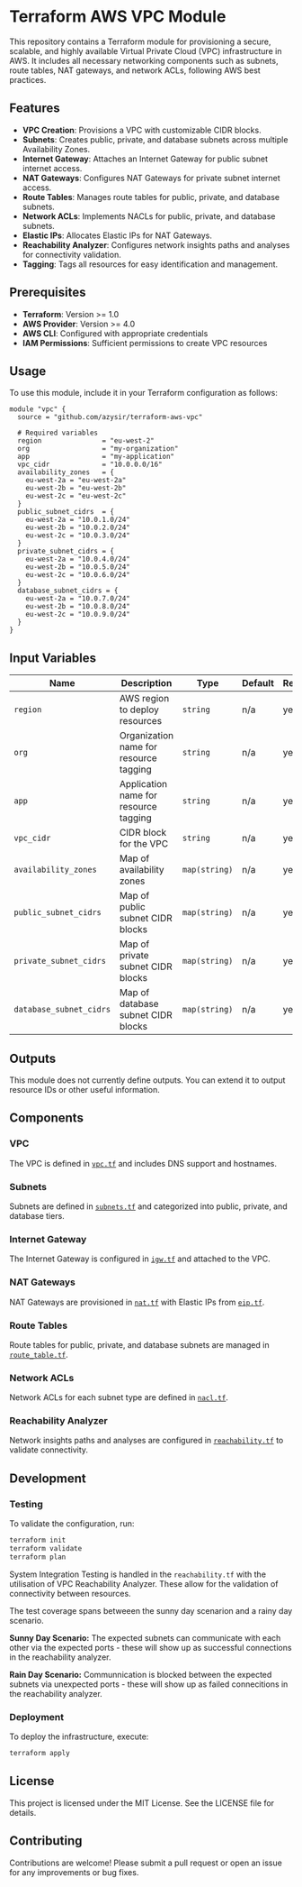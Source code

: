 # Terraform AWS VPC Module

This repository contains a Terraform module for provisioning a secure, scalable, and highly available Virtual Private Cloud (VPC) infrastructure in AWS. It includes all necessary networking components such as subnets, route tables, NAT gateways, and network ACLs, following AWS best practices.

## Features

- **VPC Creation**: Provisions a VPC with customizable CIDR blocks.
- **Subnets**: Creates public, private, and database subnets across multiple Availability Zones.
- **Internet Gateway**: Attaches an Internet Gateway for public subnet internet access.
- **NAT Gateways**: Configures NAT Gateways for private subnet internet access.
- **Route Tables**: Manages route tables for public, private, and database subnets.
- **Network ACLs**: Implements NACLs for public, private, and database subnets.
- **Elastic IPs**: Allocates Elastic IPs for NAT Gateways.
- **Reachability Analyzer**: Configures network insights paths and analyses for connectivity validation.
- **Tagging**: Tags all resources for easy identification and management.

## Prerequisites

- **Terraform**: Version >= 1.0
- **AWS Provider**: Version >= 4.0
- **AWS CLI**: Configured with appropriate credentials
- **IAM Permissions**: Sufficient permissions to create VPC resources

## Usage

To use this module, include it in your Terraform configuration as follows:

```hcl
module "vpc" {
  source = "github.com/azysir/terraform-aws-vpc"

  # Required variables
  region               = "eu-west-2"
  org                  = "my-organization"
  app                  = "my-application"
  vpc_cidr             = "10.0.0.0/16"
  availability_zones   = {
    eu-west-2a = "eu-west-2a"
    eu-west-2b = "eu-west-2b"
    eu-west-2c = "eu-west-2c"
  }
  public_subnet_cidrs  = {
    eu-west-2a = "10.0.1.0/24"
    eu-west-2b = "10.0.2.0/24"
    eu-west-2c = "10.0.3.0/24"
  }
  private_subnet_cidrs = {
    eu-west-2a = "10.0.4.0/24"
    eu-west-2b = "10.0.5.0/24"
    eu-west-2c = "10.0.6.0/24"
  }
  database_subnet_cidrs = {
    eu-west-2a = "10.0.7.0/24"
    eu-west-2b = "10.0.8.0/24"
    eu-west-2c = "10.0.9.0/24"
  }
}
```

## Input Variables

| Name                   | Description                                         | Type        | Default | Required |
|------------------------|-----------------------------------------------------|-------------|---------|----------|
| `region`           | AWS region to deploy resources                     | `string`    | n/a     | yes      |
| `org`                  | Organization name for resource tagging             | `string`    | n/a     | yes      |
| `app`                  | Application name for resource tagging              | `string`    | n/a     | yes      |
| `vpc_cidr`             | CIDR block for the VPC                             | `string`    | n/a     | yes      |
| `availability_zones`   | Map of availability zones                          | `map(string)` | n/a   | yes      |
| `public_subnet_cidrs`  | Map of public subnet CIDR blocks                   | `map(string)` | n/a   | yes      |
| `private_subnet_cidrs` | Map of private subnet CIDR blocks                  | `map(string)` | n/a   | yes      |
| `database_subnet_cidrs`| Map of database subnet CIDR blocks                 | `map(string)` | n/a   | yes      |

## Outputs

This module does not currently define outputs. You can extend it to output resource IDs or other useful information.

## Components

### VPC
The VPC is defined in [`vpc.tf`](vpc.tf) and includes DNS support and hostnames.

### Subnets
Subnets are defined in [`subnets.tf`](subnets.tf) and categorized into public, private, and database tiers.

### Internet Gateway
The Internet Gateway is configured in [`igw.tf`](igw.tf) and attached to the VPC.

### NAT Gateways
NAT Gateways are provisioned in [`nat.tf`](nat.tf) with Elastic IPs from [`eip.tf`](eip.tf).

### Route Tables
Route tables for public, private, and database subnets are managed in [`route_table.tf`](route_table.tf).

### Network ACLs
Network ACLs for each subnet type are defined in [`nacl.tf`](nacl.tf).

### Reachability Analyzer
Network insights paths and analyses are configured in [`reachability.tf`](reachability.tf) to validate connectivity.

## Development

### Testing
To validate the configuration, run:

```sh
terraform init
terraform validate
terraform plan
```

System Integration Testing is handled in the `reachability.tf` with the utilisation of VPC Reachability Analyzer. These allow for the validation of connectivity between resources.

The test coverage spans betweeen the sunny day scenarion and a rainy day scenario.

**Sunny Day Scenario:** The expected subnets can communicate with each other via the expected ports - these will show up as successful connections in the reachability analyzer.

**Rain Day Scenario:** Communnication is blocked between the expected subnets via unexpected ports - these will show up as failed connecitions in the reachability analyzer.

### Deployment
To deploy the infrastructure, execute:

```sh
terraform apply
```

## License

This project is licensed under the MIT License. See the LICENSE file for details.

## Contributing

Contributions are welcome! Please submit a pull request or open an issue for any improvements or bug fixes.
